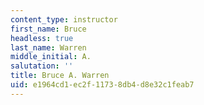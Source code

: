 ```yaml
---
content_type: instructor
first_name: Bruce
headless: true
last_name: Warren
middle_initial: A.
salutation: ''
title: Bruce A. Warren
uid: e1964cd1-ec2f-1173-8db4-d8e32c1feab7
---
```

